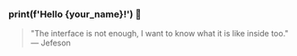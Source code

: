 ### print(f'Hello {your_name}!') 👋

> "The interface is not enough, I want to know what it is like inside too." — Jefeson



<!--
<img title="Jefersonf's GitHub Stats" align="right" heigth="300" width="400" src="https://github-readme-stats.vercel.app/api?username=jefersonf&count_private=true&hide=issues&title_color=00b388&bg_color=DEG,ffffff,efefef&show_icons=true&icon_color=666666" />

**jefersonf/jefersonf** is a ✨ _special_ ✨ repository because its `README.md` (this file) appears on your GitHub profile.

Here are some ideas to get you started:

- 🔭 I’m currently working on ...
- 🌱 I’m currently learning ...
- 👯 I’m looking to collaborate on ...
- 🤔 I’m looking for help with ...
- 💬 Ask me about ...
- 📫 How to reach me: ...
- 😄 Pronouns: ...
- ⚡ Fun fact: ...
-->
